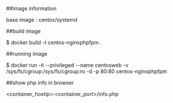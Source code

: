 ##image information

base image : centos/systemd

##build image

$ docker build -t centos-nginxphpfpm .

##running image

$ docker run -it --privileged --name centosweb -v /sys/fs/cgroup:/sys/fs/cgroup:ro -d -p 80:80 centos-nginxphpfpm

##show php info in browser

<container_hostip>:<container_port>/info.php
